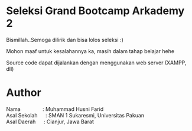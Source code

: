 # Seleksi Grand Bootcamp Arkademy 2
<p>Bismillah..Semoga dilirik dan bisa lolos seleksi :)</p>
<p>Mohon maaf untuk kesalahannya ka, masih dalam tahap belajar hehe</p>
<p>Source code dapat dijalankan dengan menggunakan web server (XAMPP, dll)</p>

# Author
Nama &emsp;&emsp;&emsp;&emsp;: Muhammad Husni Farid<br>
Asal Sekolah  &emsp;&nbsp;: SMAN 1 Sukaresmi, Universitas Pakuan<br>
Asal Daerah   &emsp;&nbsp;: Cianjur, Jawa Barat
